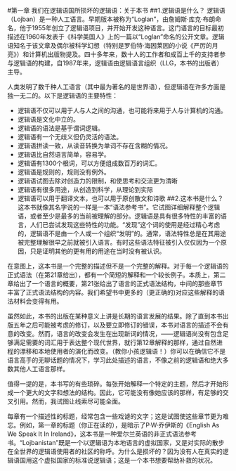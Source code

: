 #第一章 我们在逻辑语国所损坏的逻辑语：关于本书
##1.逻辑语是什么？
逻辑语（Lojban）是一种人工语言。早期版本被称为“Loglan”，由詹姆斯·库克·布朗命名，他于1955年创立了逻辑语项目，并开始开发这种语言。这门语言的目标最初描述在1960年发表于《科学美国人》上的一篇以“Loglan”命名的公开文章。逻辑语知名于该文章及偶尔被科学幻想（特别是罗伯特·海因莱因的小说《严厉的月亮》）和计算机出版物提及。四十多年来，数十人的工作者和成百上千的支持者参与逻辑语的构建，自1987年来，逻辑语由逻辑语言组织（LLG，本书的出版者）主导。

人类发明了数千种人工语言（其中最为著名的是世界语），但逻辑语在许多方面是独一无二的。以下是逻辑语的主要特性：

* 逻辑语不仅可以用于人与人之间的沟通，也可能将来用于人与计算机的沟通。
* 逻辑语是文化中立的。
* 逻辑语的语法是基于谓词逻辑。
* 逻辑语有一个无歧义但仍灵活的语法。
* 逻辑语拼读一致，从读音转换为单词不存在含糊的情况。
* 逻辑语比自然语言简单，容易学。
* 逻辑语有1300个根词，可以方便组成数百万的词汇。
* 逻辑语是规则的，规则没有例外。
* 逻辑语试图去除对创造力的限制，和使思考和交流更为清晰
* 逻辑语有很多用途，从创造到科学，从理论到实际
* 逻辑语可以用于翻译文本，也可以用于原创散文和诗歌
##2.这本书是什么？
这本书就像其名字说的一样是一本“语法参考书”。它试图详细解释整个逻辑语，或者至少是最多的当前被理解的部分。逻辑语是具有很多特性的丰富的语言，人们已尝试发现这些特性的功能。“发现”这个词的使用是经过精心考虑的，逻辑语不是由一个人或一个组织“发明”的。通常，语法特性总是在其用途被完整理解很早之前就被引入语言。有时这些语法特征被引入仅仅因为一个原因，只是证明其他的更有用的用途在当时没有被认识。

在意图上，这本书是一个完整的描述但不是一个完整的解释。对于每一个逻辑语的正式语法（在第21章给出），都有一个简短的解释和一个较长例子。本质上，第二章给出了一个语言的概要，第21张给出了语言的正式语法结构，中间的那些章节丰富了正式语法结构的内容。我们希望书中更多的（更正确的)对应这些解释的语法材料会变得有用。

虽然如此，本书的出版在某种意义上讲是长期的语言发展的结果。除了直到本书出版五年之后可能被考虑的修订，以及要立即修订的错误，本书对语言的描述不会有意的改变。然而，语言的改变会发生在出现新词的情况，——逻辑语尚没有包含足够满足需要的词汇用于表达整个现代世界，就行第12章解释的那样，通过自然进程的漂移和本地使用者的演化而改变。（教你小孩逻辑语！）你可以在确信它不是语言高手的无聊话题的情况下，学习此处描述的语言，不像之前的逻辑语和绝大多数其他人工语言那样。

值得一提的是，本书写的有些琐碎。每张开始解释一个特定的主题，然后才开始形成一个更大的文字和想法的结构。因此，它可能没有像她应该的那样，有足够的交叉引用。然而，我试图让线索尽可能全面。

每章有一个描述性的标题，经常包含一些戏谑的文字；这是试图使这些章节更为难忘。例如，第一章的标题（你正在读的），是暗示了P·W·乔伊斯的《English As We Speak It In Ireland》，这本书是一种爱尔兰英语的非正式语法参考书。“Lojbanistan”既是一个以逻辑语为本地语言的虚拟国家，又是对实际的散步在全世界的逻辑语使用者的社区的称呼。为什么是损坏的？因为没有人在真实的逻辑语国用这个虚拟国家的标准说逻辑语；这是一个本书想要帮助补救的状况。
